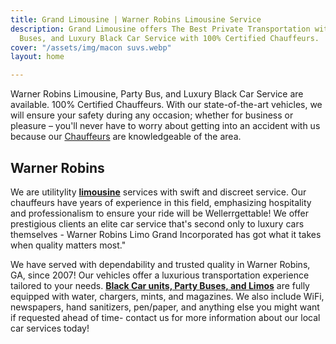 ```yaml
---
title: Grand Limousine | Warner Robins Limousine Service
description: Grand Limousine offers The Best Private Transportation with Limo, Party
  Buses, and Luxury Black Car Service with 100% Certified Chauffeurs.
cover: "/assets/img/macon suvs.webp"
layout: home

---
```

Warner Robins Limousine, Party Bus, and Luxury Black Car Service are available. 100% Certified Chauffeurs. With our state-of-the-art vehicles, we will ensure your safety during any occasion; whether for business or pleasure – you'll never have to worry about getting into an accident with us because our [Chauffeurs](https://www.grandlimowarner-robins.com/) are knowledgeable of the area.

## Warner Robins

We are utilitylity [**limousine**](https://www.grandlimousine.com/ "Limousine warner robins") services with swift and discreet service. Our chauffeurs have years of experience in this field, emphasizing hospitality and professionalism to ensure your ride will be Wellerrgettable! We offer prestigious clients an elite car service that's second only to luxury cars themselves - Warner Robins Limo Grand Incorporated has got what it takes when quality matters most."

We have served with dependability and trusted quality in Warner Robins, GA, since 2007! Our vehicles offer a luxurious transportation experience tailored to your needs. [**Black Car units, Party Buses, and Limos**](https://www.grandlimowarnerrobins.com/ "warner robins black car, party buses, limousines") are fully equipped with water, chargers, mints, and magazines. We also include WiFi, newspapers, hand sanitizers, pen/paper, and anything else you might want if requested ahead of time- contact us for more information about our local car services today!